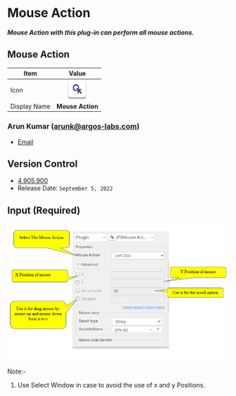 # Mouse Action

***Mouse Action with this plug-in can perform all mouse actions.***


## Mouse Action
| Item         |            Value            |
|--------------|:---------------------------:|
| Icon         |  ![Mouse Action](icon.png)  |
| Display Name |      **Mouse Action**       |

### Arun Kumar (arunk@argos-labs.com)
* [Email](mailto:arunk@argos-labs.com) 
 
## Version Control 
* [4.905.900](setup.yaml)
* Release Date: `September 5, 2022`

## Input (Required)

![Mouse Action Input Data](README_1.png)


Note:-

1. Use Select Window in case to avoid the use of x and y Positions.
